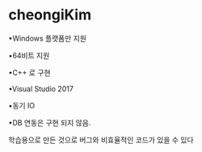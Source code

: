 # cheongiKim

•Windows 플랫폼만 지원

•64비트 지원

•C++ 로 구현

•Visual Studio 2017

•동기 IO

•DB 연동은 구현 되지 않음.


학습용으로 만든 것으로 버그와 비효율적인 코드가 있을 수 있다
